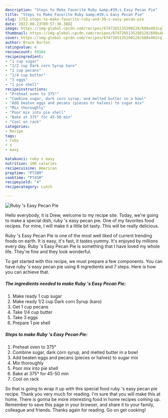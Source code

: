 ```yaml
---
description: "Steps to Make Favorite Ruby &amp;#39;s Easy Pecan Pie"
title: "Steps to Make Favorite Ruby &amp;#39;s Easy Pecan Pie"
slug: 1752-steps-to-make-favorite-ruby-and-39-s-easy-pecan-pie
date: 2022-08-23T09:57:38.388Z
image: https://img-global.cpcdn.com/recipes/6747265135280128/680x482cq70/ruby-s-easy-pecan-pie-recipe-main-photo.jpg
thumbnail: https://img-global.cpcdn.com/recipes/6747265135280128/680x482cq70/ruby-s-easy-pecan-pie-recipe-main-photo.jpg
cover: https://img-global.cpcdn.com/recipes/6747265135280128/680x482cq70/ruby-s-easy-pecan-pie-recipe-main-photo.jpg
author: Bruce Burton
ratingvalue: 4
reviewcount: 49164
recipeingredient:
- "1 cup sugar"
- "1/2 cup Dark corn Syrup karo"
- "1 cup pecans"
- "1/4 cup butter"
- "3 eggs"
- "1 pie shell"
recipeinstructions:
- "Preheat oven to 375°"
- "Combine sugar, dark corn syrup, and melted butter in a bowl"
- "Add beaten eggs and pecans (pieces or halves) to sugar mix"
- "Mix thoroughly"
- "Poor mix into pie shell"
- "Bake at 375° for 45-50 min"
- "Cool on rack"
categories:
- Recipe
tags:
- ruby
- s
- easy

katakunci: ruby s easy 
nutrition: 100 calories
recipecuisine: American
preptime: "PT28M"
cooktime: "PT45M"
recipeyield: "4"
recipecategory: Lunch

---
```



![Ruby &#39;s Easy Pecan Pie](https://img-global.cpcdn.com/recipes/6747265135280128/680x482cq70/ruby-s-easy-pecan-pie-recipe-main-photo.jpg)

Hello everybody, it is Drew, welcome to my recipe site. Today, we're going to make a special dish, ruby &#39;s easy pecan pie. One of my favorites food recipes. For mine, I will make it a little bit tasty. This will be really delicious.

Ruby &#39;s Easy Pecan Pie is one of the most well liked of current trending foods on earth. It is easy, it's fast, it tastes yummy. It's enjoyed by millions every day. Ruby &#39;s Easy Pecan Pie is something that I have loved my whole life. They're fine and they look wonderful.




To get started with this recipe, we must prepare a few components. You can have ruby &#39;s easy pecan pie using 6 ingredients and 7 steps. Here is how you can achieve that.

<!--inarticleads1-->

##### The ingredients needed to make Ruby &#39;s Easy Pecan Pie:

1. Make ready 1 cup sugar
1. Make ready 1/2 cup Dark corn Syrup (karo)
1. Get 1 cup pecans
1. Take 1/4 cup butter
1. Take 3 eggs
1. Prepare 1 pie shell




<!--inarticleads2-->

##### Steps to make Ruby &#39;s Easy Pecan Pie:

1. Preheat oven to 375°
1. Combine sugar, dark corn syrup, and melted butter in a bowl
1. Add beaten eggs and pecans (pieces or halves) to sugar mix
1. Mix thoroughly
1. Poor mix into pie shell
1. Bake at 375° for 45-50 min
1. Cool on rack




So that is going to wrap it up with this special food ruby &#39;s easy pecan pie recipe. Thank you very much for reading. I'm sure that you will make this at home. There is gonna be more interesting food in home recipes coming up. Remember to save this page in your browser, and share it to your family, colleague and friends. Thanks again for reading. Go on get cooking!
